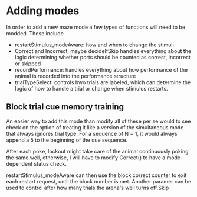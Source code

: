 # Adding modes
In order to add a new maze mode a few types of functions will need to be modded. These include

- restartStimulus_modeAware: how and when to change the stimuli
- Correct and Incorrect, maybe decideIfSkip handles everything about the logic determining whether ports should be counted as correct, incorrect or skipped
- recordPerformance: handles everything about how performance of the animal is recorded into the performance structure
- trialTypeSelect: controls hwo trials are labeled, which can determine the logic of how to handle a trial or change when stimulus restarts.

## Block trial cue memory training

An easier way to add this mode than modify all of these per se would to see check on the option of treating it like a version of the simultaneous mode that always ignores trial type. For a sequence of N = 1, it would always append a 5 to the beginning of the cue sequence.

After each poke, lockout might take care of the animal continuously poking the same well, otherwise, I will have to modify Correct() to have a mode-dependent status check.

restartStimulus_modeAware can then use the block correct counter to exit each restart request, until the block number is met. Another paramer can be used to control after how many trials the arena's well turns off.Skip
